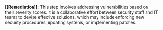 **[[Remediation]]:** This step involves addressing vulnerabilities based on their severity scores. It is a collaborative effort between security staff and IT teams to devise effective solutions, which may include enforcing new security procedures, updating systems, or implementing patches.